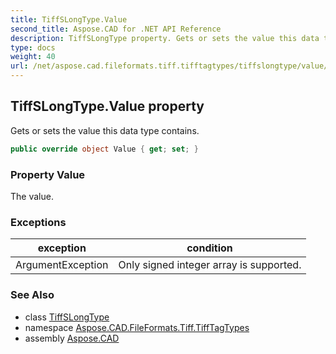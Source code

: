 ```yaml
---
title: TiffSLongType.Value
second_title: Aspose.CAD for .NET API Reference
description: TiffSLongType property. Gets or sets the value this data type contains
type: docs
weight: 40
url: /net/aspose.cad.fileformats.tiff.tifftagtypes/tiffslongtype/value/
---
```

## TiffSLongType.Value property

Gets or sets the value this data type contains.

```csharp
public override object Value { get; set; }
```

### Property Value

The value.

### Exceptions

| exception | condition |
| --- | --- |
| ArgumentException | Only signed integer array is supported. |

### See Also

* class [TiffSLongType](../)
* namespace [Aspose.CAD.FileFormats.Tiff.TiffTagTypes](../../tiffslongtype/)
* assembly [Aspose.CAD](../../../)


